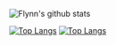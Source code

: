 ![Flynn's github stats](https://github-readme-stats.vercel.app/api?username=ucasFL&show_icons=true&count_private=true&hide=stars)

[![Top Langs](https://github-readme-stats.vercel.app/api/top-langs/?username=ucasFL)](https://github.com/anuraghazra/github-readme-stats)
[![Top Langs](https://github-readme-stats.vercel.app/api/top-langs/?username=ucasFL&hide=html)](https://github.com/anuraghazra/github-readme-stats)

<!--
**ucasFL/ucasfl** is a ✨ _special_ ✨ repository because its `README.md` (this file) appears on your GitHub profile.

Here are some ideas to get you started:

- 🔭 I’m currently working on ...
- 🌱 I’m currently learning ...
- 👯 I’m looking to collaborate on ...
- 🤔 I’m looking for help with ...
- 💬 Ask me about ...
- 📫 How to reach me: ...
- 😄 Pronouns: ...
- ⚡ Fun fact: ...
-->
